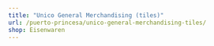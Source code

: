 ```yaml
---
title: "Unico General Merchandising (tiles)"
url: /puerto-princesa/unico-general-merchandising-tiles/
shop: Eisenwaren
---
```

